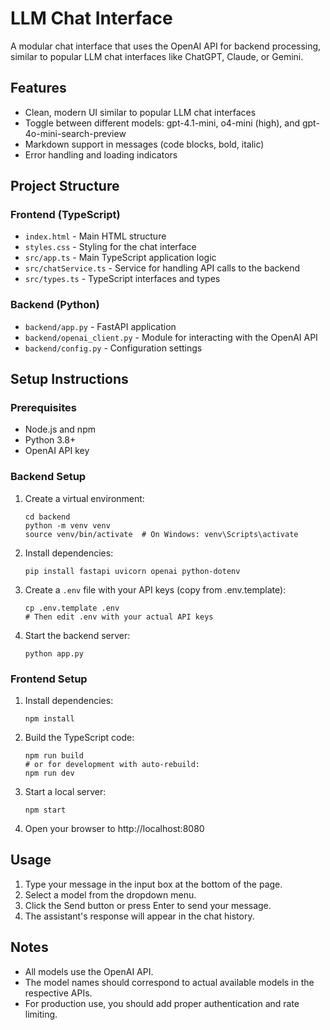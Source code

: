 # LLM Chat Interface

A modular chat interface that uses the OpenAI API for backend processing, similar to popular LLM chat interfaces like ChatGPT, Claude, or Gemini.

## Features

- Clean, modern UI similar to popular LLM chat interfaces
- Toggle between different models: gpt-4.1-mini, o4-mini (high), and gpt-4o-mini-search-preview
- Markdown support in messages (code blocks, bold, italic)
- Error handling and loading indicators

## Project Structure

### Frontend (TypeScript)

- `index.html` - Main HTML structure
- `styles.css` - Styling for the chat interface
- `src/app.ts` - Main TypeScript application logic
- `src/chatService.ts` - Service for handling API calls to the backend
- `src/types.ts` - TypeScript interfaces and types

### Backend (Python)

- `backend/app.py` - FastAPI application
- `backend/openai_client.py` - Module for interacting with the OpenAI API
- `backend/config.py` - Configuration settings

## Setup Instructions

### Prerequisites

- Node.js and npm
- Python 3.8+
- OpenAI API key

### Backend Setup

1. Create a virtual environment:
   ```
   cd backend
   python -m venv venv
   source venv/bin/activate  # On Windows: venv\Scripts\activate
   ```

2. Install dependencies:
   ```
   pip install fastapi uvicorn openai python-dotenv
   ```

3. Create a `.env` file with your API keys (copy from .env.template):
   ```
   cp .env.template .env
   # Then edit .env with your actual API keys
   ```

4. Start the backend server:
   ```
   python app.py
   ```

### Frontend Setup

1. Install dependencies:
   ```
   npm install
   ```

2. Build the TypeScript code:
   ```
   npm run build
   # or for development with auto-rebuild:
   npm run dev
   ```

3. Start a local server:
   ```
   npm start
   ```

4. Open your browser to http://localhost:8080

## Usage

1. Type your message in the input box at the bottom of the page.
2. Select a model from the dropdown menu.
3. Click the Send button or press Enter to send your message.
4. The assistant's response will appear in the chat history.

## Notes

- All models use the OpenAI API.
- The model names should correspond to actual available models in the respective APIs.
- For production use, you should add proper authentication and rate limiting.
